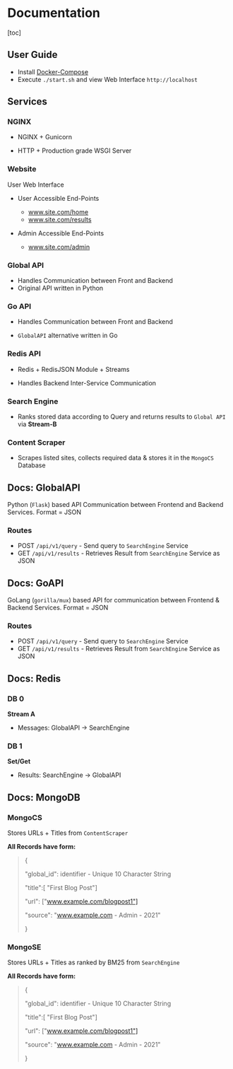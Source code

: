 # Documentation

[toc]

## User Guide

- Install [Docker-Compose](https://docs.docker.com/compose/)
- Execute `./start.sh` and view Web Interface `http://localhost`



## Services

### NGINX

- NGINX + Gunicorn

- HTTP + Production grade WSGI Server



### Website

User Web Interface

- User Accessible End-Points

  - www.site.com/home
  - www.site.com/results

- Admin Accessible End-Points

  - www.site.com/admin



### Global API

- Handles Communication between Front and Backend
- Original API written in Python



### Go API

- Handles Communication between Front and Backend

- `GlobalAPI` alternative written in Go



### Redis API

- Redis + RedisJSON Module + Streams

- Handles Backend Inter-Service Communication




### Search Engine

- Ranks stored data according to Query and returns results to `Global API` via **Stream-B**




### Content Scraper

- Scrapes listed sites, collects required data & stores it in the `MongoCS` Database



## Docs: GlobalAPI

Python (`Flask`) based API Communication between Frontend and Backend Services. 
Format = JSON

### Routes

- POST `/api/v1/query` - Send query to `SearchEngine` Service
- GET `/api/v1/results` - Retrieves Result from `SearchEngine` Service as JSON



## Docs: GoAPI

GoLang (`gorilla/mux`) based API for communication between Frontend & Backend Services. 
Format = JSON

### Routes

- POST `/api/v1/query` - Send query to `SearchEngine` Service
- GET `/api/v1/results` - Retrieves Result from `SearchEngine` Service as JSON



## Docs: Redis

### DB 0

**Stream A**

- Messages: GlobalAPI -> SearchEngine

### DB 1

**Set/Get**

- Results: SearchEngine -> GlobalAPI



## Docs: MongoDB

### MongoCS

Stores URLs + Titles from `ContentScraper`

**All Records have form:**

> {
>
> "global_id": identifier - Unique 10 Character String
>
> "title":[ "First Blog Post"]
>
> "url": ["www.example.com/blogpost1"]
>
> "source": "www.example.com - Admin - 2021"
>
> }



### MongoSE

Stores URLs + Titles  as ranked by BM25 from `SearchEngine`

**All Records have form:**

> {
>
> "global_id": identifier - Unique 10 Character String
>
> "title":[ "First Blog Post"]
>
> "url": ["www.example.com/blogpost1"]
>
> "source": "www.example.com - Admin - 2021"
>
> }

